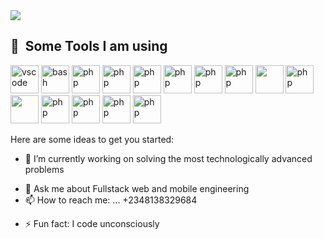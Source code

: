 <head>
            <link rel="stylesheet" href="https://cdn.jsdelivr.net/gh/devicons/devicon@v2.15.1/devicon.min.css">
          </head>

<img src="https://capsule-render.vercel.app/api?type=wave&customColorList=0,2,2,2,2,3&animation=twinkling&height=300&section=header&text=Patrick%20Einstein&fontSize=80" />

<h2> 🚀 &nbsp;Some Tools I am using</h2>
<p align="left">
<img src="https://cdn.jsdelivr.net/gh/devicons/devicon/icons/vscode/vscode-original.svg" alt="vscode" width="45" height="45"/>
<img src="https://cdn.jsdelivr.net/gh/devicons/devicon/icons/bash/bash-original.svg" alt="bash" width="45" height="45"/>
<img src="https://cdn.jsdelivr.net/gh/devicons/devicon/icons/php/php-original.svg" alt="php" width="45" height="45"/>
  <img src="https://cdn.jsdelivr.net/gh/devicons/devicon/icons/nodejs/nodejs-original.svg" alt="php" width="45" height="45"/>
  <img src="https://cdn.jsdelivr.net/gh/devicons/devicon/icons/mongodb/mongodb-original.svg" alt="php" width="45" height="45"/>
  <img src="https://cdn.jsdelivr.net/gh/devicons/devicon/icons/express/express-original.svg" alt="php" width="45" height="45"/>
<img src="https://cdn.jsdelivr.net/gh/devicons/devicon/icons/materialui/materialui-plain.svg" alt="php" width="45" height="45"/>
<img src="https://cdn.jsdelivr.net/gh/devicons/devicon/icons/redux/redux-original.svg" alt="php" width="45" height="45"/>
<img src="https://cdn.jsdelivr.net/gh/devicons/devicon/icons/github/github-original.svg" width="45" height="45"/>
<img src="https://cdn.jsdelivr.net/gh/devicons/devicon/icons/babel/babel-original.svg" alt="php" width="45" height="45"/>
 <img src="https://cdn.jsdelivr.net/gh/devicons/devicon/icons/javascript/javascript-original.svg" width="45" height="45"/>
 <img src="https://cdn.jsdelivr.net/gh/devicons/devicon/icons/tailwindcss/tailwindcss-original-wordmark.svg" alt="php" width="45" height="45"/>
 <img src="https://cdn.jsdelivr.net/gh/devicons/devicon/icons/css3/css3-original.svg" alt="php" width="45" height="45"/>
  <img src="https://cdn.jsdelivr.net/gh/devicons/devicon/icons/npm/npm-original-wordmark.svg" alt="php" width="45" height="45"/>
  <img src="https://cdn.jsdelivr.net/gh/devicons/devicon/icons/babel/babel-original.svg" alt="php" width="45" height="45"/>
</p>

Here are some ideas to get you started:

- 🔭 I’m currently working on solving the most technologically advanced problems
<!-- - 🌱 I’m currently learning ... -->
<!-- - 👯 I’m looking to collaborate on ...
- 🤔 I’m looking for help with ... -->
- 💬 Ask me about Fullstack web and mobile engineering
- 📫 How to reach me: ... +2348138329684
<!-- - 😄 Pronouns: ... -->
- ⚡ Fun fact: I code unconsciously


